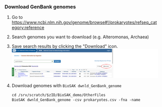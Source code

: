 ### Download GenBank genomes

   1. Go to https://www.ncbi.nlm.nih.gov/genome/browse#!/prokaryotes/refseq_category:reference
   
   1. Search genomes you want to download (e.g. Alteromonas, Archaea)
   
   1. Save search results by clicking the "Download" icon.
   ![demo](Demo_batch_download_GenBank_genomes.png)

   1. Download genomes with `BioSAK dwnld_GenBank_genome`
    
          cd /srv/scratch/$zID/BioSAK_demo/OtherFiles
          BioSAK dwnld_GenBank_genome -csv prokaryotes.csv -fna -name

